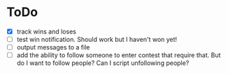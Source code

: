 # ToDo

- [x]  track wins and loses
- [ ]  test win notification.  Should work but I haven't won yet!
- [ ]  output messages to a file
- [ ]  add the ability to follow someone to enter contest that require that.  But do I want to follow people?  Can I script unfollowing people?
